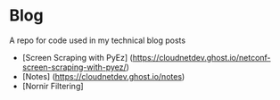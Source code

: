 # Blog
A repo for code used in my technical blog posts

* [Screen Scraping with PyEz] (https://cloudnetdev.ghost.io/netconf-screen-scraping-with-pyez/)
* [Notes] (https://cloudnetdev.ghost.io/notes)
* [Nornir Filtering]
